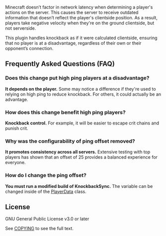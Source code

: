 Minecraft doesn’t factor in network latency when determining a player's actions on the server.
This causes the server to receive outdated information that doesn’t reflect the player's clientside position.
As a result, players take negative velocity when they're on the ground clientside, but not serverside.

This plugin handles knockback as if it were calculated clientside, ensuring that no player is at a disadvantage,
regardless of their own or their opponent’s connection.

## Frequently Asked Questions (FAQ)

### Does this change put high ping players at a disadvantage?
**It depends on the player.** Some may notice a difference if they're used to relying on high ping to reduce knockback. For others, it could actually be an advantage.

### How does this change benefit high ping players?
**Knockback control.** For example, it will be easier to escape crit chains and punish crit.

### Why was the configurability of ping offset removed?
**It promotes consistency across all servers.** Extensive testing with top players has shown that an offset of 25 provides a balanced experience for everyone.

### How do I change the ping offset?
**You must run a modified build of KnockbackSync.** The variable can be changed inside of the [PlayerData](src/main/java/me/caseload/knockbacksync/manager/PlayerData.java) class.

## License
GNU General Public License v3.0 or later

See [COPYING](COPYING) to see the full text.
